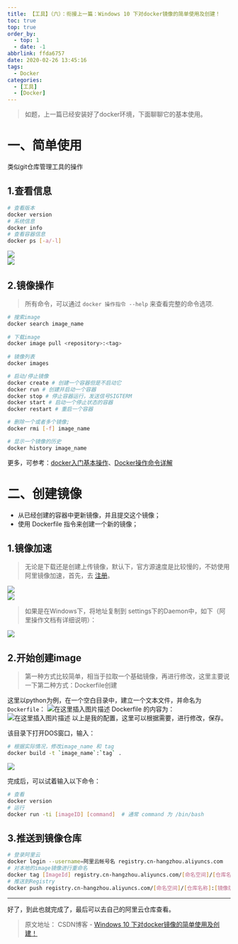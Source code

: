 ```yaml
---
title: 【工具】（六）：衔接上一篇：Windows 10 下对docker镜像的简单使用及创建！
toc: true
top: true
order_by:
  - top: 1
  - date: -1
abbrlink: ffda6757
date: 2020-02-26 13:45:16
tags:
  - Docker
categories:
  - [工具]
  - [Docker]
---
```


> 如题，上一篇已经安装好了docker环境，下面聊聊它的基本使用。

<!-- more -->
# 一、简单使用
类似git仓库管理工具的操作
## 1.查看信息
```bash
# 查看版本
docker version
# 系统信息
docker info
# 查看容器信息
docker ps [-a/-l]
```

<div align="left">
    <img src="https://img-blog.csdnimg.cn/20191003123613541.png?x-oss-process=image/watermark,type_ZmFuZ3poZW5naGVpdGk,shadow_10,text_aHR0cHM6Ly9ibG9nLmNzZG4ubmV0L3dlaXhpbl80MTU5OTg1OA==,size_16,color_FFFFFF,t_70">
</div>

<div align="left">
    <img src="https://img-blog.csdnimg.cn/20191003124113824.png?x-oss-process=image/watermark,type_ZmFuZ3poZW5naGVpdGk,shadow_10,text_aHR0cHM6Ly9ibG9nLmNzZG4ubmV0L3dlaXhpbl80MTU5OTg1OA==,size_16,color_FFFFFF,t_70">
</div>

## 2.镜像操作
> 所有命令，可以通过 `docker 操作指令 --help` 来查看完整的命令选项.

```bash
# 搜索image  
docker search image_name  
  
# 下载image  
docker image pull <repository>:<tag> 
  
# 镜像列表
docker images  

# 启动/停止镜像
docker create # 创建一个容器但是不启动它
docker run # 创建并启动一个容器
docker stop # 停止容器运行，发送信号SIGTERM
docker start # 启动一个停止状态的容器
docker restart # 重启一个容器

# 删除一个或者多个镜像; 
docker rmi [-f] image_name  

# 显示一个镜像的历史
docker history image_name
```
更多，可参考：[docker入门基本操作](https://blog.51cto.com/13581826/2121938)、[Docker操作命令详解](https://blog.csdn.net/omnispace/article/details/79778544)

# 二、创建镜像
- 从已经创建的容器中更新镜像，并且提交这个镜像；
- 使用 Dockerfile 指令来创建一个新的镜像；

## 1.镜像加速
> 无论是下载还是创建上传镜像，默认下，官方源速度是比较慢的，不妨使用阿里镜像加速，首先，去 [注册](https://account.aliyun.com/register/register.htm?spm=a2c45.11132027.495866.10.66b754552L4ioF)。

<div>
    <img src="https://img-blog.csdnimg.cn/20191003130806313.png?x-oss-process=image/watermark,type_ZmFuZ3poZW5naGVpdGk,shadow_10,text_aHR0cHM6Ly9ibG9nLmNzZG4ubmV0L3dlaXhpbl80MTU5OTg1OA==,size_12,color_FFFFFF,t_70">
</div>

<div>
    <img src="https://img-blog.csdnimg.cn/20191003131025784.png?x-oss-process=image/watermark,type_ZmFuZ3poZW5naGVpdGk,shadow_10,text_aHR0cHM6Ly9ibG9nLmNzZG4ubmV0L3dlaXhpbl80MTU5OTg1OA==,size_12,color_FFFFFF,t_70">
</div>

> 如果是在Windows下，将地址复制到 settings下的Daemon中，如下（阿里操作文档有详细说明）：

<div>
    <img src="https://img-blog.csdnimg.cn/20191003131308809.png?x-oss-process=image/watermark,type_ZmFuZ3poZW5naGVpdGk,shadow_10,text_aHR0cHM6Ly9ibG9nLmNzZG4ubmV0L3dlaXhpbl80MTU5OTg1OA==,size_12,color_FFFFFF,t_70">
</div>

## 2.开始创建image
> 第一种方式比较简单，相当于拉取一个基础镜像，再进行修改，这里主要说一下第二种方式：Dockerfile创建

这里以python为例，在一个空白目录中，建立一个文本文件，并命名为 `Dockerfile`：
![在这里插入图片描述](https://img-blog.csdnimg.cn/20191003132432479.png)
Dockerfile 的内容为：
![在这里插入图片描述](https://img-blog.csdnimg.cn/20191003132956811.png?x-oss-process=image/watermark,type_ZmFuZ3poZW5naGVpdGk,shadow_10,text_aHR0cHM6Ly9ibG9nLmNzZG4ubmV0L3dlaXhpbl80MTU5OTg1OA==,size_16,color_FFFFFF,t_70)
以上是我的配置，这里可以根据需要，进行修改，保存。

该目录下打开DOS窗口，输入：
```bash
# 根据实际情况，修改image_name 和 tag
docker build -t `image_name`:`tag` .
```

<div>
    <img src="https://img-blog.csdnimg.cn/20191003133838445.png?x-oss-process=image/watermark,type_ZmFuZ3poZW5naGVpdGk,shadow_10,text_aHR0cHM6Ly9ibG9nLmNzZG4ubmV0L3dlaXhpbl80MTU5OTg1OA==,size_16,color_FFFFFF,t_70">
</div>

完成后，可以试着输入以下命令：
```bash
# 查看
docker version
# 运行
docker run -ti [imageID] [command]  # 通常 command 为 /bin/bash 
```

## 3.推送到镜像仓库
```bash
# 登录阿里云
docker login --username=阿里云帐号名 registry.cn-hangzhou.aliyuncs.com
# 对本地的image镜像进行重命名
docker tag [ImageId] registry.cn-hangzhou.aliyuncs.com/[命名空间]/[仓库名称]:[镜像版本号]
# 推送到Registry
docker push registry.cn-hangzhou.aliyuncs.com/[命名空间]/[仓库名称]:[镜像版本号]
```

---
好了，到此也就完成了，最后可以去自己的阿里云仓库查看。


> 原文地址： CSDN博客 - [Windows 10 下对docker镜像的简单使用及创建！](https://blog.csdn.net/weixin_41599858/article/details/101986072)